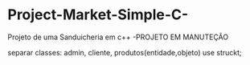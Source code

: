 # Project-Market-Simple-C-
Projeto de uma Sanduicheria em c++
-PROJETO EM MANUTEÇÃO

  separar classes: admin, cliente, produtos(entidade,objeto) use struckt;
  
